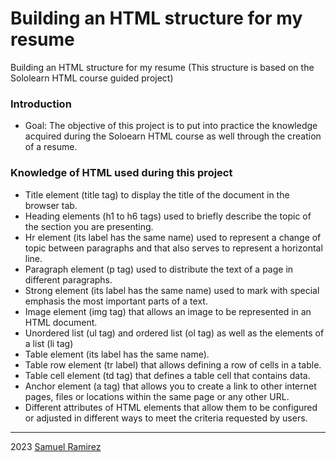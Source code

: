 # Building an HTML structure for my resume
 
Building an HTML structure for my resume (This structure is based on the Sololearn HTML course guided project)
 
### Introduction
* Goal: The objective of this project is to put into practice the knowledge acquired during the Soloearn HTML course as well through the creation of a resume.

### Knowledge of HTML used during this project

* Title element (title tag) to display the title of the document in the browser tab.
* Heading elements (h1 to h6 tags) used to briefly describe the topic of the section you are presenting.
* Hr element (its label has the same name) used to represent a change of topic between paragraphs and that also serves to represent a horizontal line.
* Paragraph element (p tag) used to distribute the text of a page in different paragraphs.
* Strong element (its label has the same name) used to mark with special emphasis the most important parts of a text.
* Image element (img tag) that allows an image to be represented in an HTML document.
* Unordered list (ul tag) and ordered list (ol tag) as well as the elements of a list (li tag)
* Table element (its label has the same name).
* Table row element (tr label) that allows defining a row of cells in a table.
* Table cell element (td tag) that defines a table cell that contains data.
* Anchor element (a tag) that allows you to create a link to other internet pages, files or locations within the same page or any other URL.
* Different attributes of HTML elements that allow them to be configured or adjusted in different ways to meet the criteria requested by users.

***

2023 [Samuel Ramirez](https://github.com/Samvel24/)